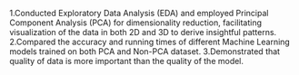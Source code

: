 1.Conducted Exploratory Data Analysis (EDA) and employed Principal Component Analysis (PCA) for dimensionality reduction, facilitating visualization of the data in both 2D and 3D to derive insightful patterns.
2.Compared the accuracy and running times of different Machine Learning models trained on both PCA and Non-PCA dataset.
3.Demonstrated that quality of data is more important than the quality of the model.
